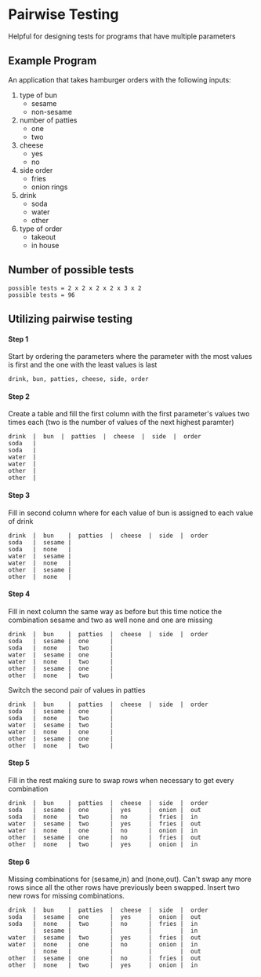 # Pairwise Testing

Helpful for designing tests for programs that have multiple parameters

## Example Program

An application that takes hamburger orders with the following inputs:

1. type of bun
   - sesame
   - non-sesame
2. number of patties
   - one
   - two
3. cheese
   - yes
   - no
4. side order
   - fries
   - onion rings
5. drink
   - soda
   - water
   - other
6. type of order
   - takeout
   - in house

## Number of possible tests

```
possible tests = 2 x 2 x 2 x 2 x 3 x 2
possible tests = 96
```

## Utilizing pairwise testing

#### Step 1
Start by ordering the parameters where the parameter with the most values is first and the one with the least values is last

```
drink, bun, patties, cheese, side, order
```

#### Step 2
Create a table and fill the first column with the first parameter's values two times each (two is the number of values of the next highest paramter)

```
drink  |  bun  |  patties  |  cheese  |  side  |  order
soda   |
soda   |
water  |
water  |
other  |
other  |
```

#### Step 3
Fill in second column where for each value of bun is assigned to each value of drink

```
drink  |  bun    |  patties  |  cheese  |  side  |  order
soda   |  sesame |
soda   |  none   |
water  |  sesame |
water  |  none   |
other  |  sesame |
other  |  none   |
```

#### Step 4
Fill in next column the same way as before but this time notice the combination sesame and two as well none and one are missing

```
drink  |  bun    |  patties  |  cheese  |  side  |  order
soda   |  sesame |  one      |
soda   |  none   |  two      |
water  |  sesame |  one      |
water  |  none   |  two      |
other  |  sesame |  one      |
other  |  none   |  two      |
```

Switch the second pair of values in patties

```
drink  |  bun    |  patties  |  cheese  |  side  |  order
soda   |  sesame |  one      |
soda   |  none   |  two      |
water  |  sesame |  two      |
water  |  none   |  one      |
other  |  sesame |  one      |
other  |  none   |  two      |
```

#### Step 5
Fill in the rest making sure to swap rows when necessary to get every combination

```
drink  |  bun    |  patties  |  cheese  |  side  |  order
soda   |  sesame |  one      |  yes     |  onion |  out
soda   |  none   |  two      |  no      |  fries |  in
water  |  sesame |  two      |  yes     |  fries |  out
water  |  none   |  one      |  no      |  onion |  in
other  |  sesame |  one      |  no      |  fries |  out
other  |  none   |  two      |  yes     |  onion |  in
```

#### Step 6
Missing combinations for (sesame,in) and (none,out). Can't swap any more rows since all the other rows have previously been swapped.
Insert two new rows for missing combinations.

```
drink  |  bun    |  patties  |  cheese  |  side  |  order
soda   |  sesame |  one      |  yes     |  onion |  out
soda   |  none   |  two      |  no      |  fries |  in
       |  sesame |           |          |        |  in
water  |  sesame |  two      |  yes     |  fries |  out
water  |  none   |  one      |  no      |  onion |  in
       |  none   |           |          |        |  out
other  |  sesame |  one      |  no      |  fries |  out
other  |  none   |  two      |  yes     |  onion |  in
```
